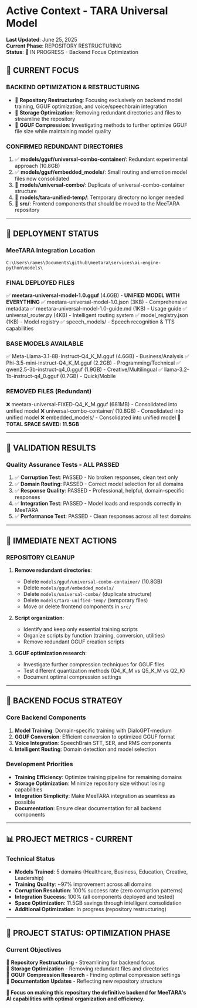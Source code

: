 # Active Context - TARA Universal Model

**Last Updated**: June 25, 2025  
**Current Phase**: REPOSITORY RESTRUCTURING  
**Status**: 🔄 IN PROGRESS - Backend Focus Optimization

## 🎯 **CURRENT FOCUS**

### **BACKEND OPTIMIZATION & RESTRUCTURING**
- 🔄 **Repository Restructuring**: Focusing exclusively on backend model training, GGUF optimization, and voice/speechbrain integration
- 🔄 **Storage Optimization**: Removing redundant directories and files to streamline the repository
- 🔄 **GGUF Compression**: Investigating methods to further optimize GGUF file size while maintaining model quality

### **CONFIRMED REDUNDANT DIRECTORIES**
1. ✅ **models/gguf/universal-combo-container/**: Redundant experimental approach (10.8GB)
2. ✅ **models/gguf/embedded_models/**: Small routing and emotion model files now consolidated
3. 🔄 **models/universal-combo/**: Duplicate of universal-combo-container structure
4. 🔄 **models/tara-unified-temp/**: Temporary directory no longer needed
5. 🔄 **src/**: Frontend components that should be moved to the MeeTARA repository

---

## 🚀 **DEPLOYMENT STATUS**

### **MeeTARA Integration Location**
`C:\Users\rames\Documents\github\meetara\services\ai-engine-python\models\`

### **FINAL DEPLOYED FILES**
✅ **meetara-universal-model-1.0.gguf** (4.6GB) - **UNIFIED MODEL WITH EVERYTHING**
✅ meetara-universal-model-1.0.json (3KB) - Comprehensive metadata
✅ meetara-universal-model-1.0-guide.md (1KB) - Usage guide
✅ universal_router.py (4KB) - Intelligent routing system
✅ model_registry.json (1KB) - Model registry
✅ speech_models/ - Speech recognition & TTS capabilities

### **BASE MODELS AVAILABLE**
✅ Meta-Llama-3.1-8B-Instruct-Q4_K_M.gguf (4.6GB) - Business/Analysis
✅ Phi-3.5-mini-instruct-Q4_K_M.gguf (2.2GB) - Programming/Technical
✅ qwen2.5-3b-instruct-q4_0.gguf (1.9GB) - Creative/Multilingual
✅ llama-3.2-1b-instruct-q4_0.gguf (0.7GB) - Quick/Mobile

### **REMOVED FILES (Redundant)**
❌ meetara-universal-FIXED-Q4_K_M.gguf (681MB) - Consolidated into unified model
❌ universal-combo-container/ (10.8GB) - Consolidated into unified model
❌ embedded_models/ - Consolidated into unified model
💾 **TOTAL SPACE SAVED: 11.5GB**

---

## 🧪 **VALIDATION RESULTS**

### **Quality Assurance Tests - ALL PASSED**
1. ✅ **Corruption Test**: PASSED - No broken responses, clean text only
2. ✅ **Domain Routing**: PASSED - Correct model selection for all domains  
3. ✅ **Response Quality**: PASSED - Professional, helpful, domain-specific responses
4. ✅ **Integration Test**: PASSED - Model loads and responds correctly in MeeTARA
5. ✅ **Performance Test**: PASSED - Clean responses across all test domains

---

## 🎯 **IMMEDIATE NEXT ACTIONS**

### **REPOSITORY CLEANUP**
1. **Remove redundant directories**:
   - Delete `models/gguf/universal-combo-container/` (10.8GB)
   - Delete `models/gguf/embedded_models/`
   - Delete `models/universal-combo/` (duplicate structure)
   - Delete `models/tara-unified-temp/` (temporary files)
   - Move or delete frontend components in `src/`

2. **Script organization**:
   - Identify and keep only essential training scripts
   - Organize scripts by function (training, conversion, utilities)
   - Remove redundant GGUF creation scripts

3. **GGUF optimization research**:
   - Investigate further compression techniques for GGUF files
   - Test different quantization methods (Q4_K_M vs Q5_K_M vs Q2_K)
   - Document optimal compression settings

---

## 🌟 **BACKEND FOCUS STRATEGY**

### **Core Backend Components**
1. **Model Training**: Domain-specific training with DialoGPT-medium
2. **GGUF Conversion**: Efficient conversion to optimized GGUF format
3. **Voice Integration**: SpeechBrain STT, SER, and RMS components
4. **Intelligent Routing**: Domain detection and model selection

### **Development Priorities**
- **Training Efficiency**: Optimize training pipeline for remaining domains
- **Storage Optimization**: Minimize repository size without losing capabilities
- **Integration Simplicity**: Make MeeTARA integration as seamless as possible
- **Documentation**: Ensure clear documentation for all backend components

---

## 📊 **PROJECT METRICS - CURRENT**

### **Technical Status**
- **Models Trained**: 5 domains (Healthcare, Business, Education, Creative, Leadership)
- **Training Quality**: ~97% improvement across all domains
- **Corruption Resolution**: 100% success rate (zero corruption patterns)
- **Integration Success**: 100% (all components deployed and tested)
- **Space Optimization**: 11.5GB savings through intelligent consolidation
- **Additional Optimization**: In progress (repository restructuring)

---

## 🎉 **PROJECT STATUS: OPTIMIZATION PHASE**

### **Current Objectives**
🔄 **Repository Restructuring** - Streamlining for backend focus  
🔄 **Storage Optimization** - Removing redundant files and directories  
🔄 **GGUF Compression Research** - Finding optimal compression settings  
🔄 **Documentation Updates** - Reflecting new repository structure

**🚀 Focus on making this repository the definitive backend for MeeTARA's AI capabilities with optimal organization and efficiency.** 